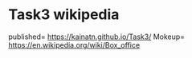 # Task3 wikipedia
published= https://kainatn.github.io/Task3/
Mokeup= https://en.wikipedia.org/wiki/Box_office

